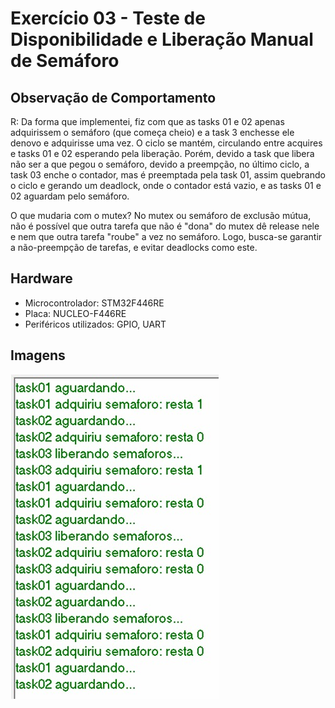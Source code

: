 # Exercício 03 - Teste de Disponibilidade e Liberação Manual de Semáforo

## Observação de Comportamento

R: Da forma que implementei, fiz com que as tasks 01 e 02 apenas adquirissem o semáforo (que começa cheio) e a task 3 enchesse ele denovo e adquirisse uma vez. O ciclo se mantém, circulando entre acquires e tasks 01 e 02 esperando pela liberação. Porém, devido a task que libera não ser a que pegou o semáforo, devido a preempção, no último ciclo, a task 03 enche o contador, mas é preemptada pela task 01, assim quebrando o ciclo e gerando um deadlock, onde o contador está vazio, e as tasks 01 e 02 aguardam pelo semáforo.

O que mudaria com o mutex? No mutex ou semáforo de exclusão mútua, não é possível que outra tarefa que não é "dona" do mutex dê release nele e nem que outra tarefa "roube" a vez no semáforo. Logo, busca-se garantir a não-preempção de tarefas, e evitar deadlocks como este.

## Hardware
- Microcontrolador: STM32F446RE
- Placa: NUCLEO-F446RE
- Periféricos utilizados: GPIO, UART

## Imagens

![Comportamento](images/img-exercicio-03.jpeg)